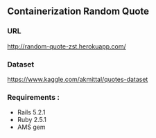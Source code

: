 ## Containerization Random Quote
### URL
http://random-quote-zst.herokuapp.com/

### Dataset
https://www.kaggle.com/akmittal/quotes-dataset


### Requirements :
- Rails 5.2.1
- Ruby 2.5.1
- AMS gem

